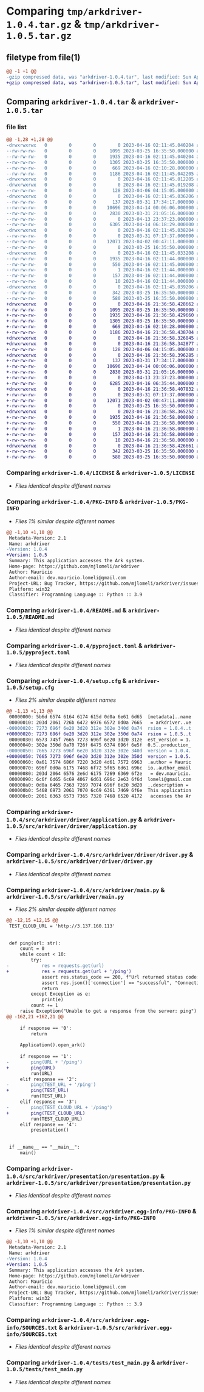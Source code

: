 # Comparing `tmp/arkdriver-1.0.4.tar.gz` & `tmp/arkdriver-1.0.5.tar.gz`

## filetype from file(1)

```diff
@@ -1 +1 @@
-gzip compressed data, was "arkdriver-1.0.4.tar", last modified: Sun Apr 16 02:11:45 2023, max compression
+gzip compressed data, was "arkdriver-1.0.5.tar", last modified: Sun Apr 16 21:36:58 2023, max compression
```

## Comparing `arkdriver-1.0.4.tar` & `arkdriver-1.0.5.tar`

### file list

```diff
@@ -1,28 +1,28 @@
-drwxrwxrwx   0        0        0        0 2023-04-16 02:11:45.040204 arkdriver-1.0.4/
--rw-rw-rw-   0        0        0     1095 2023-03-25 16:35:50.000000 arkdriver-1.0.4/LICENSE
--rw-rw-rw-   0        0        0     1935 2023-04-16 02:11:45.040204 arkdriver-1.0.4/PKG-INFO
--rw-rw-rw-   0        0        0     1305 2023-03-25 16:35:50.000000 arkdriver-1.0.4/README.md
--rw-rw-rw-   0        0        0      669 2023-04-16 02:10:28.000000 arkdriver-1.0.4/pyproject.toml
--rw-rw-rw-   0        0        0     1186 2023-04-16 02:11:45.042205 arkdriver-1.0.4/setup.cfg
-drwxrwxrwx   0        0        0        0 2023-04-16 02:11:45.012205 arkdriver-1.0.4/src/
-drwxrwxrwx   0        0        0        0 2023-04-16 02:11:45.019208 arkdriver-1.0.4/src/arkdriver/
--rw-rw-rw-   0        0        0      128 2023-04-06 04:15:05.000000 arkdriver-1.0.4/src/arkdriver/__init__.py
-drwxrwxrwx   0        0        0        0 2023-04-16 02:11:45.036206 arkdriver-1.0.4/src/arkdriver/driver/
--rw-rw-rw-   0        0        0      137 2023-03-31 17:34:17.000000 arkdriver-1.0.4/src/arkdriver/driver/__init__.py
--rw-rw-rw-   0        0        0    10696 2023-04-14 00:06:06.000000 arkdriver-1.0.4/src/arkdriver/driver/application.py
--rw-rw-rw-   0        0        0     2830 2023-03-31 21:05:16.000000 arkdriver-1.0.4/src/arkdriver/driver/driver.py
--rw-rw-rw-   0        0        0        0 2023-04-13 23:37:23.000000 arkdriver-1.0.4/src/arkdriver/driver/integrity.py
--rw-rw-rw-   0        0        0     6305 2023-04-14 06:18:29.000000 arkdriver-1.0.4/src/arkdriver/main.py
-drwxrwxrwx   0        0        0        0 2023-04-16 02:11:45.038204 arkdriver-1.0.4/src/arkdriver/presentation/
--rw-rw-rw-   0        0        0        0 2023-03-31 07:17:37.000000 arkdriver-1.0.4/src/arkdriver/presentation/__init__.py
--rw-rw-rw-   0        0        0    12071 2023-04-02 00:47:11.000000 arkdriver-1.0.4/src/arkdriver/presentation/presentation.py
--rw-rw-rw-   0        0        0        0 2023-03-25 16:35:50.000000 arkdriver-1.0.4/src/arkdriver/py.typed
-drwxrwxrwx   0        0        0        0 2023-04-16 02:11:45.033208 arkdriver-1.0.4/src/arkdriver.egg-info/
--rw-rw-rw-   0        0        0     1935 2023-04-16 02:11:44.000000 arkdriver-1.0.4/src/arkdriver.egg-info/PKG-INFO
--rw-rw-rw-   0        0        0      550 2023-04-16 02:11:45.000000 arkdriver-1.0.4/src/arkdriver.egg-info/SOURCES.txt
--rw-rw-rw-   0        0        0        1 2023-04-16 02:11:44.000000 arkdriver-1.0.4/src/arkdriver.egg-info/dependency_links.txt
--rw-rw-rw-   0        0        0      157 2023-04-16 02:11:44.000000 arkdriver-1.0.4/src/arkdriver.egg-info/requires.txt
--rw-rw-rw-   0        0        0       10 2023-04-16 02:11:44.000000 arkdriver-1.0.4/src/arkdriver.egg-info/top_level.txt
-drwxrwxrwx   0        0        0        0 2023-04-16 02:11:45.039206 arkdriver-1.0.4/tests/
--rw-rw-rw-   0        0        0      342 2023-03-25 16:35:50.000000 arkdriver-1.0.4/tests/test_lib.py
--rw-rw-rw-   0        0        0      580 2023-03-25 16:35:50.000000 arkdriver-1.0.4/tests/test_main.py
+drwxrwxrwx   0        0        0        0 2023-04-16 21:36:58.428662 arkdriver-1.0.5/
+-rw-rw-rw-   0        0        0     1095 2023-03-25 16:35:50.000000 arkdriver-1.0.5/LICENSE
+-rw-rw-rw-   0        0        0     1935 2023-04-16 21:36:58.429660 arkdriver-1.0.5/PKG-INFO
+-rw-rw-rw-   0        0        0     1305 2023-03-25 16:35:50.000000 arkdriver-1.0.5/README.md
+-rw-rw-rw-   0        0        0      669 2023-04-16 02:10:28.000000 arkdriver-1.0.5/pyproject.toml
+-rw-rw-rw-   0        0        0     1186 2023-04-16 21:36:58.438704 arkdriver-1.0.5/setup.cfg
+drwxrwxrwx   0        0        0        0 2023-04-16 21:36:58.326845 arkdriver-1.0.5/src/
+drwxrwxrwx   0        0        0        0 2023-04-16 21:36:58.342877 arkdriver-1.0.5/src/arkdriver/
+-rw-rw-rw-   0        0        0      128 2023-04-06 04:15:05.000000 arkdriver-1.0.5/src/arkdriver/__init__.py
+drwxrwxrwx   0        0        0        0 2023-04-16 21:36:58.396285 arkdriver-1.0.5/src/arkdriver/driver/
+-rw-rw-rw-   0        0        0      137 2023-03-31 17:34:17.000000 arkdriver-1.0.5/src/arkdriver/driver/__init__.py
+-rw-rw-rw-   0        0        0    10696 2023-04-14 00:06:06.000000 arkdriver-1.0.5/src/arkdriver/driver/application.py
+-rw-rw-rw-   0        0        0     2830 2023-03-31 21:05:16.000000 arkdriver-1.0.5/src/arkdriver/driver/driver.py
+-rw-rw-rw-   0        0        0        0 2023-04-13 23:37:23.000000 arkdriver-1.0.5/src/arkdriver/driver/integrity.py
+-rw-rw-rw-   0        0        0     6285 2023-04-16 06:35:44.000000 arkdriver-1.0.5/src/arkdriver/main.py
+drwxrwxrwx   0        0        0        0 2023-04-16 21:36:58.407832 arkdriver-1.0.5/src/arkdriver/presentation/
+-rw-rw-rw-   0        0        0        0 2023-03-31 07:17:37.000000 arkdriver-1.0.5/src/arkdriver/presentation/__init__.py
+-rw-rw-rw-   0        0        0    12071 2023-04-02 00:47:11.000000 arkdriver-1.0.5/src/arkdriver/presentation/presentation.py
+-rw-rw-rw-   0        0        0        0 2023-03-25 16:35:50.000000 arkdriver-1.0.5/src/arkdriver/py.typed
+drwxrwxrwx   0        0        0        0 2023-04-16 21:36:58.365252 arkdriver-1.0.5/src/arkdriver.egg-info/
+-rw-rw-rw-   0        0        0     1935 2023-04-16 21:36:58.000000 arkdriver-1.0.5/src/arkdriver.egg-info/PKG-INFO
+-rw-rw-rw-   0        0        0      550 2023-04-16 21:36:58.000000 arkdriver-1.0.5/src/arkdriver.egg-info/SOURCES.txt
+-rw-rw-rw-   0        0        0        1 2023-04-16 21:36:58.000000 arkdriver-1.0.5/src/arkdriver.egg-info/dependency_links.txt
+-rw-rw-rw-   0        0        0      157 2023-04-16 21:36:58.000000 arkdriver-1.0.5/src/arkdriver.egg-info/requires.txt
+-rw-rw-rw-   0        0        0       10 2023-04-16 21:36:58.000000 arkdriver-1.0.5/src/arkdriver.egg-info/top_level.txt
+drwxrwxrwx   0        0        0        0 2023-04-16 21:36:58.426661 arkdriver-1.0.5/tests/
+-rw-rw-rw-   0        0        0      342 2023-03-25 16:35:50.000000 arkdriver-1.0.5/tests/test_lib.py
+-rw-rw-rw-   0        0        0      580 2023-03-25 16:35:50.000000 arkdriver-1.0.5/tests/test_main.py
```

### Comparing `arkdriver-1.0.4/LICENSE` & `arkdriver-1.0.5/LICENSE`

 * *Files identical despite different names*

### Comparing `arkdriver-1.0.4/PKG-INFO` & `arkdriver-1.0.5/PKG-INFO`

 * *Files 1% similar despite different names*

```diff
@@ -1,10 +1,10 @@
 Metadata-Version: 2.1
 Name: arkdriver
-Version: 1.0.4
+Version: 1.0.5
 Summary: This application accesses the Ark system.
 Home-page: https://github.com/mjlomeli/arkdriver
 Author: Mauricio
 Author-email: dev.mauricio.lomeli@gmail.com
 Project-URL: Bug Tracker, https://github.com/mjlomeli/arkdriver/issues
 Platform: win32
 Classifier: Programming Language :: Python :: 3.9
```

### Comparing `arkdriver-1.0.4/README.md` & `arkdriver-1.0.5/README.md`

 * *Files identical despite different names*

### Comparing `arkdriver-1.0.4/pyproject.toml` & `arkdriver-1.0.5/pyproject.toml`

 * *Files identical despite different names*

### Comparing `arkdriver-1.0.4/setup.cfg` & `arkdriver-1.0.5/setup.cfg`

 * *Files 2% similar despite different names*

```diff
@@ -1,13 +1,13 @@
 00000000: 5b6d 6574 6164 6174 615d 0d0a 6e61 6d65  [metadata]..name
 00000010: 203d 2061 726b 6472 6976 6572 0d0a 7665   = arkdriver..ve
-00000020: 7273 696f 6e20 3d20 312e 302e 340d 0a74  rsion = 1.0.4..t
+00000020: 7273 696f 6e20 3d20 312e 302e 350d 0a74  rsion = 1.0.5..t
 00000030: 6573 745f 7665 7273 696f 6e20 3d20 312e  est_version = 1.
 00000040: 302e 350d 0a70 726f 6475 6374 696f 6e5f  0.5..production_
-00000050: 7665 7273 696f 6e20 3d20 312e 302e 340d  version = 1.0.4.
+00000050: 7665 7273 696f 6e20 3d20 312e 302e 350d  version = 1.0.5.
 00000060: 0a61 7574 686f 7220 3d20 4d61 7572 6963  .author = Mauric
 00000070: 696f 0d0a 6175 7468 6f72 5f65 6d61 696c  io..author_email
 00000080: 203d 2064 6576 2e6d 6175 7269 6369 6f2e   = dev.mauricio.
 00000090: 6c6f 6d65 6c69 4067 6d61 696c 2e63 6f6d  lomeli@gmail.com
 000000a0: 0d0a 6465 7363 7269 7074 696f 6e20 3d20  ..description = 
 000000b0: 5468 6973 2061 7070 6c69 6361 7469 6f6e  This application
 000000c0: 2061 6363 6573 7365 7320 7468 6520 4172   accesses the Ar
```

### Comparing `arkdriver-1.0.4/src/arkdriver/driver/application.py` & `arkdriver-1.0.5/src/arkdriver/driver/application.py`

 * *Files identical despite different names*

### Comparing `arkdriver-1.0.4/src/arkdriver/driver/driver.py` & `arkdriver-1.0.5/src/arkdriver/driver/driver.py`

 * *Files identical despite different names*

### Comparing `arkdriver-1.0.4/src/arkdriver/main.py` & `arkdriver-1.0.5/src/arkdriver/main.py`

 * *Files 2% similar despite different names*

```diff
@@ -12,15 +12,15 @@
 TEST_CLOUD_URL = 'http://3.137.160.113'
 
 
 def ping(url: str):
     count = 0
     while count < 10:
         try:
-            res = requests.get(url)
+            res = requests.get(url + '/ping')
             assert res.status_code == 200, f"Url returned status code: {res.status_code}"
             assert res.json()['connection'] == "successful", "Connection was not successful"
             return
         except Exception as e:
             print(e)
         count += 1
     raise Exception("Unable to get a response from the server: ping")
@@ -162,21 +162,21 @@
 
     if response == '0':
         return
 
     Application().open_ark()
 
     if response == '1':
-        ping(URL + '/ping')
+        ping(URL)
         run(URL)
     elif response == '2':
-        ping(TEST_URL + '/ping')
+        ping(TEST_URL)
         run(TEST_URL)
     elif response == '3':
-        ping(TEST_CLOUD_URL + '/ping')
+        ping(TEST_CLOUD_URL)
         run(TEST_CLOUD_URL)
     elif response == '4':
         presentation()
 
 
 if __name__ == "__main__":
     main()
```

### Comparing `arkdriver-1.0.4/src/arkdriver/presentation/presentation.py` & `arkdriver-1.0.5/src/arkdriver/presentation/presentation.py`

 * *Files identical despite different names*

### Comparing `arkdriver-1.0.4/src/arkdriver.egg-info/PKG-INFO` & `arkdriver-1.0.5/src/arkdriver.egg-info/PKG-INFO`

 * *Files 1% similar despite different names*

```diff
@@ -1,10 +1,10 @@
 Metadata-Version: 2.1
 Name: arkdriver
-Version: 1.0.4
+Version: 1.0.5
 Summary: This application accesses the Ark system.
 Home-page: https://github.com/mjlomeli/arkdriver
 Author: Mauricio
 Author-email: dev.mauricio.lomeli@gmail.com
 Project-URL: Bug Tracker, https://github.com/mjlomeli/arkdriver/issues
 Platform: win32
 Classifier: Programming Language :: Python :: 3.9
```

### Comparing `arkdriver-1.0.4/src/arkdriver.egg-info/SOURCES.txt` & `arkdriver-1.0.5/src/arkdriver.egg-info/SOURCES.txt`

 * *Files identical despite different names*

### Comparing `arkdriver-1.0.4/tests/test_main.py` & `arkdriver-1.0.5/tests/test_main.py`

 * *Files identical despite different names*

